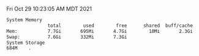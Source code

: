 Fri Oct 29 10:23:05 AM MDT 2021
```bash
System Memory
               total        used        free      shared  buff/cache   available
Mem:           7.7Gi       695Mi       4.7Gi        10Mi       2.3Gi       6.7Gi
Swap:          7.6Gi       332Mi       7.3Gi
System Storage
684M	.
```
